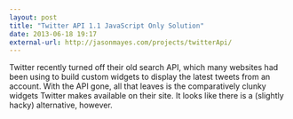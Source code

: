 ```yaml
---
layout: post
title: "Twitter API 1.1 JavaScript Only Solution"
date: 2013-06-18 19:17
external-url: http://jasonmayes.com/projects/twitterApi/
---
```

Twitter recently turned off their old search API, which many websites had been using to build custom widgets to display the latest tweets from an account. With the API gone, all that leaves is the comparatively clunky widgets Twitter makes available on their site. It looks like there is a (slightly hacky) alternative, however.
